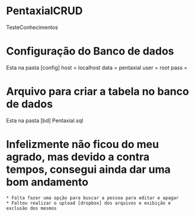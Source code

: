 # PentaxialCRUD
 TesteConhecimentos

# Configuração do Banco de dados
 Esta na pasta [config]
 host = localhost
 data = pentaxial
 user = root
 pass = 

# Arquivo para criar a tabela no banco de dados
 Esta na pasta [bd]
 Pentaxial.sql

# Infelizmente não ficou do meu agrado, mas devido a contra tempos, consegui ainda dar uma bom andamento
	* Falta fazer uma opção para buscar a pessoa para editar e apagar
	* Faltou realizar o upload [dropbox] dos arquivos e exibição e exclusão dos mesmos